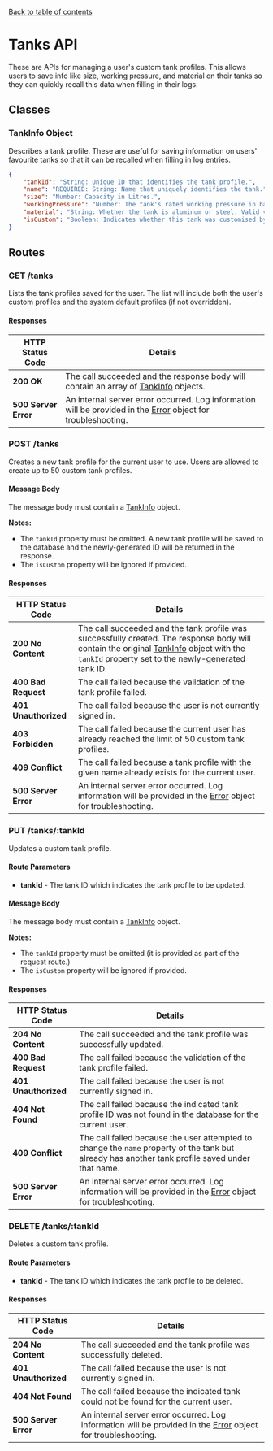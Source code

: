 [Back to table of contents](API.md)

# Tanks API
These are APIs for managing a user's custom tank profiles. This allows users to save info like size,
working pressure, and material on their tanks so they can quickly recall this data when filling in their
logs.

## Classes
### TankInfo Object
Describes a tank profile. These are useful for saving information on users' favourite tanks so that it can
be recalled when filling in log entries.

```json
{
	"tankId": "String: Unique ID that identifies the tank profile.",
	"name": "REQUIRED: String: Name that uniquely identifies the tank.",
	"size": "Number: Capacity in Litres.",
	"workingPressure": "Number: The tank's rated working pressure in bar.",
	"material": "String: Whether the tank is aluminum or steel. Valid values are 'al' and 'fe'.",
	"isCustom": "Boolean: Indicates whether this tank was customised by the user or is one of the system defaults."
}
```

## Routes
### GET /tanks
Lists the tank profiles saved for the user. The list will include both the user's custom profiles and the
system default profiles (if not overridden).

#### Responses
HTTP Status Code | Details
---- | ----
**200 OK** | The call succeeded and the response body will contain an array of [TankInfo](#tankinfo-object) objects.
**500 Server Error** | An internal server error occurred. Log information will be provided in the [Error](General.md#error-object) object for troubleshooting.

### POST /tanks
Creates a new tank profile for the current user to use. Users are allowed to create up to 50 custom tank
profiles.

#### Message Body
The message body must contain a [TankInfo](#tankinfo-object) object.

**Notes:**
* The `tankId` property must be omitted. A new tank profile will be saved to the database and the
newly-generated ID will be returned in the response.
* The `isCustom` property will be ignored if provided.

#### Responses
HTTP Status Code | Details
---- | ----
**200 No Content** | The call succeeded and the tank profile was successfully created. The response body will contain the original [TankInfo](#tankinfo-object) object with the `tankId` property set to the newly-generated tank ID.
**400 Bad Request** | The call failed because the validation of the tank profile failed.
**401 Unauthorized** | The call failed because the user is not currently signed in.
**403 Forbidden** | The call failed because the current user has already reached the limit of 50 custom tank profiles.
**409 Conflict** | The call failed because a tank profile with the given name already exists for the current user.
**500 Server Error** | An internal server error occurred. Log information will be provided in the [Error](General.md#error-object) object for troubleshooting.

### PUT /tanks/:tankId
Updates a custom tank profile.

#### Route Parameters
* **tankId** - The tank ID which indicates the tank profile to be updated.

#### Message Body
The message body must contain a [TankInfo](#tankinfo-object) object.

**Notes:**
* The `tankId` property must be omitted (it is provided as part of the request route.)
* The `isCustom` property will be ignored if provided.

#### Responses
HTTP Status Code | Details
---- | ----
**204 No Content** | The call succeeded and the tank profile was successfully updated.
**400 Bad Request** | The call failed because the validation of the tank profile failed.
**401 Unauthorized** | The call failed because the user is not currently signed in.
**404 Not Found** | The call failed because the indicated tank profile ID was not found in the database for the current user.
**409 Conflict** | The call failed because the user attempted to change the `name` property of the tank but already has another tank profile saved under that name.
**500 Server Error** | An internal server error occurred. Log information will be provided in the [Error](General.md#error-object) object for troubleshooting.

### DELETE /tanks/:tankId
Deletes a custom tank profile.

#### Route Parameters
* **tankId** - The tank ID which indicates the tank profile to be deleted.

#### Responses
HTTP Status Code | Details
---- | ----
**204 No Content** | The call succeeded and the tank profile was successfully deleted.
**401 Unauthorized** | The call failed because the user is not currently signed in.
**404 Not Found** | The call failed because the indicated tank could not be found for the current user.
**500 Server Error** | An internal server error occurred. Log information will be provided in the [Error](General.md#error-object) object for troubleshooting.
